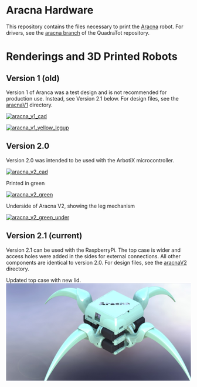 Aracna Hardware
=====================


This repository contains the files necessary to print the [Aracna](http://creativemachines.cornell.edu/aracna) robot. For drivers, see the [aracna branch](https://github.com/yosinski/QuadraTot/tree/aracna) of the QuadraTot repository.



Renderings and 3D Printed Robots
================================

Version 1 (old)
--------------------

Version 1 of Aranca was a test design and is not recommended for production use. Instead, see Version 2.1 below. For design files, see the [aracnaV1](https://github.com/yosinski/aracnaHardware/tree/master/aracnaV1) directory.

[![aracna_v1_cad](https://github.com/yosinski/aracnaHardware/raw/master/pics/aracna_v1_cad.png)](https://github.com/yosinski/aracnaHardware/raw/master/pics/aracna_v1_cad.png)

[![aracna_v1_yellow_legup](https://github.com/yosinski/aracnaHardware/raw/master/pics/aracna_v1_yellow_legup.800.jpg)](https://github.com/yosinski/aracnaHardware/raw/master/pics/aracna_v1_yellow_legup.jpg)

Version 2.0
--------------------

Version 2.0 was intended to be used with the ArbotiX microcontroller.

[![aracna_v2_cad](https://github.com/yosinski/aracnaHardware/raw/master/pics/aracna_v2_cad.jpg)](https://github.com/yosinski/aracnaHardware/raw/master/pics/aracna_v2_cad.jpg)

Printed in green

[![aracna_v2_green](https://github.com/yosinski/aracnaHardware/raw/master/pics/aracna_v2_green.800.jpg)](https://github.com/yosinski/aracnaHardware/raw/master/pics/aracna_v2_green.jpg)

Underside of Aracna V2, showing the leg mechanism

[![aracna_v2_green_under](https://github.com/yosinski/aracnaHardware/raw/master/pics/aracna_v2_green_under.800.jpg)](https://github.com/yosinski/aracnaHardware/raw/master/pics/aracna_v2_green_under.jpg)

Version 2.1 (current)
--------------------

Version 2.1 can be used with the RaspberryPi. The top case is wider and access holes were added in the sides for external connections. All other components are identical to version 2.0.
For design files, see the [aracnaV2](https://github.com/yosinski/aracnaHardware/tree/master/aracnaV2) directory.

Updated top case with new lid.
[![aracna_v2_1_full](https://github.com/yosinski/aracnaHardware/raw/master/pics/aracna_v2_1_full.jpg)](https://github.com/yosinski/aracnaHardware/raw/master/pics/aracna_v2_1_full.jpg)
